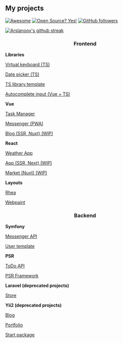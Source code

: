 <h2>My projects</h2>

[![Awesome](https://awesome.re/badge.svg)](https://awesome.re)
[![Open Source? Yes!](https://badgen.net/badge/Open%20Source%20%3F/Yes%21/blue?icon=github)](https://github.com/Naereen/badges/)
[![GitHub followers](https://img.shields.io/github/followers/Arslanoov.svg?style=social&label=Follow&maxAge=2592000)](https://github.com/Arslanoov?tab=followers)

[![Arslanoov's github streak](https://github-readme-streak-stats.herokuapp.com/?user=Arslanoov)](https://github.com/Arslanoov/github-readme-streak-stats)

<h3 align="center">Frontend</h3>
<p><b>Libraries</b></p>
<p><a href="https://github.com/Arslanoov/virtual-keyboard">Virtual keyboard (TS)</a></p>
<p><a href="https://github.com/Arslanoov/date-picker">Date picker (TS)</a></p>
<p><a href="https://github.com/Arslanoov/ts-library-template">TS library template</a></p>
<p><a href="https://github.com/Arslanoov/vue-autocomplete">Autocomplete input (Vue + TS)</a></p>

<p><b>Vue</b></p>
<p><a href="https://github.com/Arslanoov/vue-task-manager">Task Manager</a></p>
<p><a href="https://github.com/Arslanoov/messenger-pwa">Messenger (PWA)</a></p>
<p><a href="https://github.com/Arslanoov/nuxt-blog">Blog (SSR, Nuxt) (WIP)</a></p>

<p><b>React</b></p>
<p><a href="https://github.com/Arslanoov/react-weather">Weather App</a></p>
<p><a href="https://github.com/Arslanoov/next-app">App (SSR, Next) (WIP)</a></p>
<p><a href="https://github.com/Arslanoov/react-market">Market (Nuxt) (WIP)</a></p>

<p><b>Layouts</b></p>
<p><a href="https://github.com/Arslanoov/rhea-layout">Rhea</a></p>
<p><a href="https://github.com/Arslanoov/webpaint-layout">Webpaint</a></p>

<h3 align="center">Backend</h3>
<p><b>Symfony</b></p>
<p><a href="https://github.com/Arslanoov/messenger-api">Messenger API</a></p>
<p><a href="https://github.com/Arslanoov/symfony-user-template">User template</a></p>
<p><b>PSR</b></p>
<p><a href="https://github.com/Arslanoov/todo-api">ToDo API</a></p>
<p><a href="https://github.com/Arslanoov/psr-framework">PSR Framework</a></p>

<p><b>Laravel (deprecated projects)</b></p>
<p><a href="https://github.com/Arslanoov/laravel-store">Store</a></p>
<p><b>Yii2 (deprecated projects)</b></p>
<p><a href="https://github.com/Arslanoov/yii2-blog">Blog</a></p>
<p><a href="https://github.com/Arslanoov/yii2-portfolio">Portfolio</a></p>
<p><a href="https://github.com/Arslanoov/yii2-start-package">Start package</a></p>

